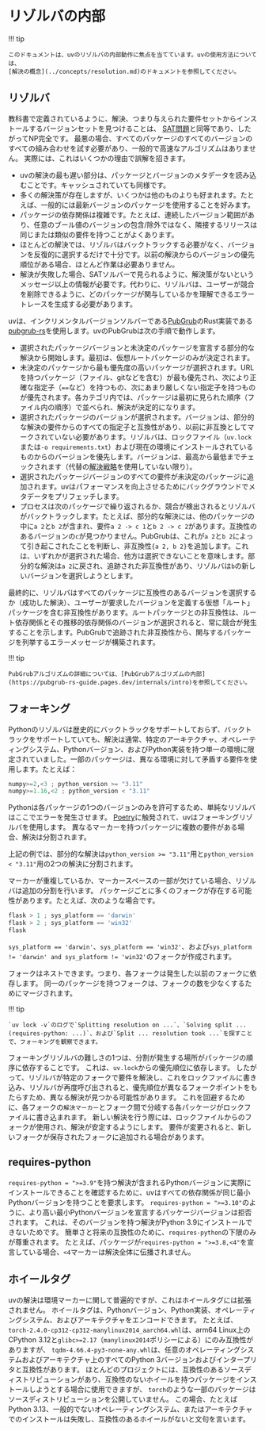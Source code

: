 # リゾルバの内部

!!! tip

    このドキュメントは、uvのリゾルバの内部動作に焦点を当てています。uvの使用方法については、
    [解決の概念](../concepts/resolution.md)のドキュメントを参照してください。

## リゾルバ

教科書で定義されているように、解決、つまり与えられた要件セットからインストールするバージョンセットを見つけることは、
[SAT問題](https://en.wikipedia.org/wiki/Boolean_satisfiability_problem)と同等であり、したがってNP完全です。
最悪の場合、すべてのパッケージのすべてのバージョンのすべての組み合わせを試す必要があり、一般的で高速なアルゴリズムはありません。
実際には、これはいくつかの理由で誤解を招きます。

- uvの解決の最も遅い部分は、パッケージとバージョンのメタデータを読み込むことです。キャッシュされていても同様です。
- 多くの解決策が存在しますが、いくつかは他のものよりも好まれます。たとえば、一般的には最新バージョンのパッケージを使用することを好みます。
- パッケージの依存関係は複雑です。たとえば、連続したバージョン範囲があり、任意のブール値のバージョンの包含/除外ではなく、隣接するリリースは同じまたは類似の要件を持つことがよくあります。
- ほとんどの解決では、リゾルバはバックトラックする必要がなく、バージョンを反復的に選択するだけで十分です。以前の解決からのバージョンの優先順位がある場合、ほとんど作業は必要ありません。
- 解決が失敗した場合、SATソルバーで見られるように、解決策がないというメッセージ以上の情報が必要です。代わりに、リゾルバは、ユーザーが競合を削除できるように、どのパッケージが関与しているかを理解できるエラートレースを生成する必要があります。

uvは、インクリメンタルバージョンソルバーである[PubGrub](https://nex3.medium.com/pubgrub-2fb6470504f)のRust実装である[pubgrub-rs](https://github.com/pubgrub-rs/pubgrub)を使用します。uvのPubGrubは次の手順で動作します。

- 選択されたパッケージバージョンと未決定のパッケージを宣言する部分的な解決から開始します。最初は、仮想ルートパッケージのみが決定されます。
- 未決定のパッケージから最も優先度の高いパッケージが選択されます。URLを持つパッケージ（ファイル、gitなどを含む）が最も優先され、次により正確な指定子（`==`など）を持つもの、次にあまり厳しくない指定子を持つものが優先されます。各カテゴリ内では、パッケージは最初に見られた順序（ファイル内の順序）で並べられ、解決が決定的になります。
- 選択されたパッケージのバージョンが選択されます。バージョンは、部分的な解決の要件からのすべての指定子と互換性があり、以前に非互換としてマークされていない必要があります。リゾルバは、ロックファイル（`uv.lock`または`-o requirements.txt`）および現在の環境にインストールされているものからのバージョンを優先します。バージョンは、最高から最低までチェックされます（代替の[解決戦略](../concepts/resolution.md#resolution-strategy)を使用していない限り）。
- 選択されたパッケージバージョンのすべての要件が未決定のパッケージに追加されます。uvはパフォーマンスを向上させるためにバックグラウンドでメタデータをプリフェッチします。
- プロセスは次のパッケージで繰り返されるか、競合が検出されるとリゾルバがバックトラックします。たとえば、部分的な解決には、他のパッケージの中に`a 2`と`b 2`が含まれ、要件`a 2 -> c 1`と`b 2 -> c 2`があります。互換性のあるバージョンの`c`が見つかりません。PubGrubは、これが`a 2`と`b 2`によって引き起こされたことを判断し、非互換性`{a 2, b 2}`を追加します。これは、いずれかが選択された場合、他方は選択できないことを意味します。部分的な解決は`a 2`に戻され、追跡された非互換性があり、リゾルバは`b`の新しいバージョンを選択しようとします。

最終的に、リゾルバはすべてのパッケージに互換性のあるバージョンを選択するか（成功した解決）、ユーザーが要求したバージョンを定義する仮想「ルート」パッケージを含む非互換性があります。ルートパッケージとの非互換性は、ルート依存関係とその推移的依存関係のバージョンが選択されると、常に競合が発生することを示します。PubGrubで追跡された非互換性から、関与するパッケージを列挙するエラーメッセージが構築されます。

!!! tip

    PubGrubアルゴリズムの詳細については、[PubGrubアルゴリズムの内部](https://pubgrub-rs-guide.pages.dev/internals/intro)を参照してください。

## フォーキング

Pythonのリゾルバは歴史的にバックトラックをサポートしておらず、バックトラックをサポートしていても、解決は通常、特定のアーキテクチャ、オペレーティングシステム、Pythonバージョン、およびPython実装を持つ単一の環境に限定されていました。一部のパッケージは、異なる環境に対して矛盾する要件を使用します。たとえば：

```python
numpy>=2,<3 ; python_version >= "3.11"
numpy>=1.16,<2 ; python_version < "3.11"
```

Pythonは各パッケージの1つのバージョンのみを許可するため、単純なリゾルバはここでエラーを発生させます。
[Poetry](https://github.com/python-poetry/poetry)に触発されて、uvはフォーキングリゾルバを使用します。
異なるマーカーを持つパッケージに複数の要件がある場合、解決は分割されます。

上記の例では、部分的な解決は`python_version >= "3.11"`用と`python_version < "3.11"`用の2つの解決に分割されます。

マーカーが重複しているか、マーカースペースの一部が欠けている場合、リゾルバは追加の分割を行います。
パッケージごとに多くのフォークが存在する可能性があります。たとえば、次のような場合です。

```python
flask > 1 ; sys_platform == 'darwin'
flask > 2 ; sys_platform == 'win32'
flask
```

`sys_platform == 'darwin'`、`sys_platform == 'win32'`、および`sys_platform != 'darwin' and sys_platform != 'win32'`のフォークが作成されます。

フォークはネストできます。つまり、各フォークは発生した以前のフォークに依存します。
同一のパッケージを持つフォークは、フォークの数を少なくするためにマージされます。

!!! tip

    `uv lock -v`のログで`Splitting resolution on ...`、`Solving split ... (requires-python: ...)`、および`Split ... resolution took ...`を探すことで、フォーキングを観察できます。

フォーキングリゾルバの難しさの1つは、分割が発生する場所がパッケージの順序に依存することです。
これは、`uv.lock`からの優先順位に依存します。
したがって、リゾルバが特定のフォークで要件を解決し、これをロックファイルに書き込み、リゾルバが再度呼び出されると、優先順位が異なるフォークポイントをもたらすため、異なる解決が見つかる可能性があります。
これを回避するために、各フォークの`解決マーカー`とフォーク間で分岐する各パッケージがロックファイルに書き込まれます。
新しい解決を行う際には、ロックファイルからのフォークが使用され、解決が安定するようにします。
要件が変更されると、新しいフォークが保存されたフォークに追加される場合があります。

## requires-python

`requires-python = ">=3.9"`を持つ解決が含まれるPythonバージョンに実際にインストールできることを確認するために、uvはすべての依存関係が同じ最小Pythonバージョンを持つことを要求します。
`requires-python = ">=3.10"`のように、より高い最小Pythonバージョンを宣言するパッケージバージョンは拒否されます。
これは、そのバージョンを持つ解決がPython 3.9にインストールできないためです。
簡単さと将来の互換性のために、`requires-python`の下限のみが尊重されます。
たとえば、パッケージが`requires-python = ">=3.8,<4"`を宣言している場合、`<4`マーカーは解決全体に伝播されません。

## ホイールタグ

uvの解決は環境マーカーに関して普遍的ですが、これはホイールタグには拡張されません。
ホイールタグは、Pythonバージョン、Python実装、オペレーティングシステム、およびアーキテクチャをエンコードできます。
たとえば、`torch-2.4.0-cp312-cp312-manylinux2014_aarch64.whl`は、arm64 Linux上のCPython 3.12と`glibc>=2.17`（`manylinux2014`ポリシーによる）にのみ互換性がありますが、
`tqdm-4.66.4-py3-none-any.whl`は、任意のオペレーティングシステムおよびアーキテクチャ上のすべてのPython 3バージョンおよびインタープリタと互換性があります。
ほとんどのプロジェクトには、互換性のあるソースディストリビューションがあり、互換性のないホイールを持つパッケージをインストールしようとする場合に使用できますが、
`torch`のような一部のパッケージはソースディストリビューションを公開していません。
この場合、たとえばPython 3.13、一般的でないオペレーティングシステム、またはアーキテクチャでのインストールは失敗し、互換性のあるホイールがないと文句を言います。
